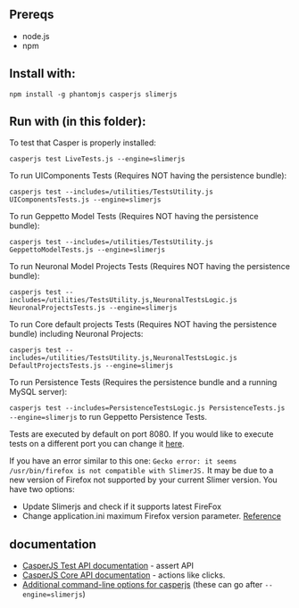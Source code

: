 ## Prereqs

* node.js
* npm

## Install with:

`npm install -g phantomjs casperjs slimerjs`

## Run with (in this folder):

To test that Casper is properly installed:

`casperjs test LiveTests.js --engine=slimerjs` 

To run UIComponents Tests (Requires NOT having the persistence bundle):

`casperjs test --includes=/utilities/TestsUtility.js UIComponentsTests.js --engine=slimerjs`

To run Geppetto Model Tests (Requires NOT having the persistence bundle):

`casperjs test --includes=/utilities/TestsUtility.js GeppettoModelTests.js --engine=slimerjs`

To run Neuronal Model Projects Tests (Requires NOT having the persistence bundle):

`casperjs test --includes=/utilities/TestsUtility.js,NeuronalTestsLogic.js NeuronalProjectsTests.js --engine=slimerjs`

To run Core default projects Tests (Requires NOT having the persistence bundle) including Neuronal Projects:

`casperjs test --includes=/utilities/TestsUtility.js,NeuronalTestsLogic.js DefaultProjectsTests.js --engine=slimerjs`

To run Persistence Tests (Requires the persistence bundle and a running MySQL server):

`casperjs test --includes=PersistenceTestsLogic.js PersistenceTests.js --engine=slimerjs` to run Geppetto Persistence Tests.

Tests are executed by default on port 8080. If you would like to execute tests on a different port you can change it [here](https://github.com/openworm/org.geppetto.frontend/blob/downloadData/src/main/webapp/js/pages/tests/casperjs/CoreTestsUtility.js#L1).

If you have an error similar to this one:
`Gecko error: it seems /usr/bin/firefox is not compatible with SlimerJS.`
It may be due to a new version of Firefox not supported by your current Slimer version. You have two options:
- Update Slimerjs and check if it supports latest FireFox
- Change application.ini maximum Firefox version parameter. [Reference](https://github.com/laurentj/slimerjs/issues/495#issuecomment-225008001)

## documentation

* [CasperJS Test API documentation](http://docs.casperjs.org/en/latest/modules/tester.html) - assert API
* [CasperJS Core API documentation](http://docs.casperjs.org/en/latest/modules/casper.html) - actions like clicks.
* [Additional command-line options for casperjs](https://docs.slimerjs.org/current/configuration.html#command-line-options) (these can go after `--engine=slimerjs`)
